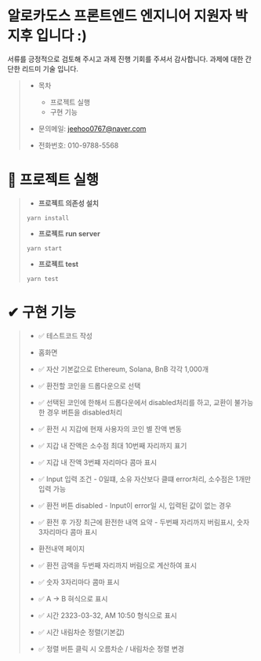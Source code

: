 # 알로카도스 프론트엔드 엔지니어 지원자 박지후 입니다 :)
서류를 긍정적으로 검토해 주시고 과제 진행 기회를 주셔서 감사합니다.
과제에 대한 간단한 리드미 기술 입니다.


>- 목차
   >    - 프로젝트 실행
>    - 구현 기능
>
>
>- 문의메일: [jeehoo0767@naver.com](jeehoo0767@naver.com)
>- 전화번호: 010-9788-5568

# 🚀 프로젝트 실행
>- **프로젝트 의존성 설치**
>```
>yarn install
>```
>- **프로젝트 run server**
>```
>yarn start
>```
>- **프로젝트 test**
>```
>yarn test
>```

# ✔ 구현 기능
>- ✅ 테스트코드 작성
>- 홈화면
>  - ✅ 자산 기본값으로 Ethereum, Solana, BnB 각각 1,000개
>  - ✅ 환전할 코인을 드롭다운으로 선택
>  - ✅ 선택된 코인에 한해서 드롭다운에서 disabled처리를 하고, 교환이 불가능한 경우 버튼을 disabled처리
>  - ✅ 환전 시 지갑에 현재 사용자의 코인 별 잔액 변동
>  - ✅ 지갑 내 잔액은 소수점 최대 10번째 자리까지 표기
>  - ✅ 지갑 내 잔액 3번쨰 자리마다 콤마 표시
>  - ✅ Input 입력 조건 - 0일떄, 소유 자산보다 클떄 error처리, 소수점은 1개만 입력 가능
>  - ✅ 환전 버튼 disabled - Input이 error일 시, 입력된 값이 없는 경우
>  - ✅ 환전 후 가장 최근에 환전한 내역 요약 - 두번째 자리까지 버림표시, 숫자 3자리마다 콤마 표시
>
> 
>- 환전내역 페이지
>  - ✅ 환전 금액을 두번째 자리까지 버림으로 계산하여 표시
>  - ✅ 숫자 3자리마다 콤마 표시
>  - ✅ A -> B 혀식으로 표시
>  - ✅ 시간 2323-03-32, AM 10:50 형식으로 표시
>  - ✅ 시간 내림차순 정렬(기본값)
>  - ✅ 정렬 버튼 클릭 시 오름차순 / 내림차순 정렬 변경
>
> 
